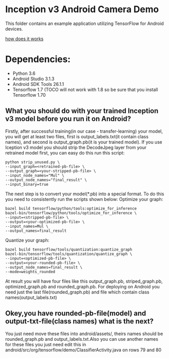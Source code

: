 # Inception v3 Android Camera Demo

This folder contains an example application utilizing TensorFlow for Android devices.

[how does it works](https://youtu.be/na2CQGZndNc)

# Dependencies:
- Python 3.6
- Android Studio 3.1.3
- Android SDK Tools 26.1.1
- Tensorflow 1.7 (TOCO will not work with 1.8 so be sure that you install Tensorflow 1.70

## What you should do with your trained Inception v3 model before you run it on Android?
Firstly, after successful training(in our case - transfer-learning) your model, you will get at least two files, first is output_labels.txt(it contain class names), and second is output_graph.pb(it is your trained model). If you use Iception v3 model you should strip the DecodeJpeg layer from your retrained model first, you can easy do this run this script:
```shell
python strip_unused.py \
--input_graph=<retrained-pb-file> \
--output_graph=<your-stripped-pb-file> \
--input_node_names="Mul" \
--output_node_names="final_result" \
--input_binary=true
```
The next step is to convert your model(*.pb) into a special format. To do this you need to consistently run the scripts shown below: 
Optimize your graph: 
```shell
bazel build tensorflow/python/tools:optimize_for_inference
bazel-bin/tensorflow/python/tools/optimize_for_inference \
--input=<stripped-pb-file> \
--output=<your-optimized-pb-file> \
--input_names=Mul \
--output_names=final_result
```
Quantize your graph:
```shell
bazel build tensorflow/tools/quantization:quantize_graph
bazel-bin/tensorflow/tools/quantization/quantize_graph \
--input=<optimized-pb-file> \
--output=<your-rounded-pb-file> \
--output_node_names=final_result \
--mode=weights_rounded
```
At result you will have four files like this output_graph.pb, striped_graph.pb, optimized_graph.pb and rounded_graph.pb. For deploying on Android you need just the last file(rounded_graph.pb) and file which contain class names(output_labels.txt)

## Okey,you have rounded-pb-file(model) and output-txt-file(class names) what is the next?
You just need move these files into android/assets/, theirs names should be rounded_graph.pb and output_labels.txt.Also you can use another names for these files you just need edit this in android/src/org/tensorflow/demo/ClassifierActivity.java on rows 79 and 80
